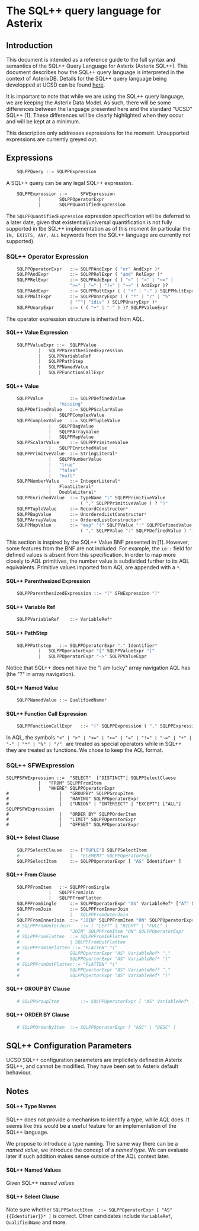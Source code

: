 # The SQL++ query language for Asterix


## Introduction

This document is intended as a reference guide to the full syntax and semantics of the SQL++ Query Language for Asterix (Asterix SQL++). This document describes how the SQL++ query language is interpreted in the context of AsterixDB. Details for the SQL++ query language being developped at UCSD can be found [here](http://forward.ucsd.edu/sqlpp.html).

It is important to note that while we are using the SQL++ query language, we are keeping the Asterix Data Model. As such, there will be some differences between the language presented here and the standard "UCSD" SQL++ [1]. These differences will be clearly highlighted when they occur and will be kept at a minimum.

This description only addresses expressions for the moment. Unsupported expressions are currently greyed out.

## Expressions
```python
	SQLPPQuery ::= SQLPPExpression
```	
A SQL++ query can be any legal SQL++ expression.

```python
	SQLPPExpression ::= 	SFWExpression
			|		SQLPPOperatorExpr
			|		SQLPPQuantifiedExpression
```

The `SQLPPQuantifiedExpression` expression specification will be deferred to a later date, given that existential/universal quantification is not fully supported in tbe SQL++ implementation as of this moment (in particular the `IN, EXISTS, ANY, ALL` keywords from the SQL++ language are currently not supported).

### SQL++ Operator Expression

```python
	SQLPPOperatorExpr 	::= SQLPPAndExpr ( "or" AndExpr )*
	SQLPPAndExpr      	::= SQLPPRelExpr ( "and" RelExpr )*
	SQLPPRelExpr 		::= SQLPPAddExpr ( ( "<" | ">" | "<=" | 
						">=" | "=" | "!=" | "~=" ) AddExpr )?
	SQLPPAddExpr  		::= SQLPPMultExpr ( ( "+" | "-" ) SQLPPMultExpr )*
	SQLPPMultExpr 		::= SQLPPUnaryExpr ( ( "*" | "/" | "%" 
						| "^"| "idiv" ) SQLPPUnaryExpr )*
	SQLPPUnaryExpr 		::= ( ( "+" | "-" ) )? SQLPPValueExpr
```

The operator expression structure is inherited from AQL.

#### SQL++ Value Expression

```python
	SQLPPValueExpr ::= 	SQLPPValue
			|	SQLPPParenthesizedExpression
			|	SQLPPVariableRef
			|	SQLPPPathStep
			|	SQLPPNamedValue
			|	SQLPPFunctionCallExpr
```
					
#### SQL++ Value

```python
	SQLPPValue 			::= SQLPPDefinedValue
				|	"missing"
	SQLPPDefinedValue	::= SQLPPScalarValue
				|	SQLPPComplexValue
	SQLPPComplexValue	::= SQLPPTupleValue
				|	SQLPPBagValue
				|	SQLPPArrayValue
				|	SQLPPMapValue
	SQLPPScalarValue	::= SQLPPPrimitveValue
				|	SQLPPEnrichedValue
	SQLPPPrimitveValue	::= StringLiteral*
				|	SQLPPNumberValue
				|	"true"
				|	"false"
				|	"null"
	SQLPPNumberValue	::= IntegerLiteral*
				|	FloatLiteral*
				|	DoubleLiteral*
	SQLPPEnrichedValue	::= TypeName "(" SQLPPPrimitiveValue 
							( "," SQLPPPrimitiveValue ) ? ")"
	SQLPPTupleValue		::= RecordConstructor*
	SQLPPBagValue		::= UnorderedListConstructor*
	SQLPPArrayValue		::= OrderedListConstructor*
	SQLPPMapValue		::= "map" "(" SQLPPValue ":" SQLPPDefinedValue 
							( "," SQLPPValue ":" SQLPPDefinedValue ) ")"
```
	
This section is inspired by the SQL++ Value BNF presented in [1]. However, some features from the BNF are not included. For example,
the `id::` field for defined values is absent from this specification. In order to map more closely to AQL primitives, the number value is subdivided further to its AQL equivalents. Primitive values imported from AQL are appended with a `*`.

#### SQL++ Parenthesized Expression

```python
	SQLPPParenthesizedExpression ::= "(" SFWExpression ")"
```
	
#### SQL++ Variable Ref

```python
	SQLPPVariableRef 	::= VariableRef*
```
	
#### SQL++ PathStep

```python
	SQLPPPathstep 	::= SQLPPOperatorExpr "." Identifier*
			|	SQLPPOperatorExpr "[" SQLPPValueExpr "]"
			|	SQLPPOperatorExpr "->" SQLPPValueExpr
```

Notice that SQL++ does not have the "I am lucky" array navigation AQL has (the "?" in array navigation).			
#### SQL++ Named Value

```python
	SQLPPNamedValue ::= QualifiedName*
```

#### SQL++ Function Call Expression

```python
	SQLPPFunctionCallExpr 	::= "(" SQLPPExpression ( "," SQLPPExpression ) ? ")"
```

In AQL, the symbols `"<" | ">" | "<=" | ">=" | "=" | "!=" | "~=" | "+" | "-" | "*" | "%" | "/" ` are treated as special operators while in SQL++ they are treated as functions. We chose to keep the AQL format.

### SQL++ SFWExpression

	SQLPPSFWExpression ::=	"SELECT"  ["DISTINCT"] SQLPPSelectClause
				|	"FROM" SQLPPFromItem
				|	"WHERE" SQLPPOperatorExpr
	#					|	"GROUPBY" SQLPPGroupItem
	#					|	"HAVING" SQLPPOperatorExpr
	#					|	("UNION" | "INTERSECT" | "EXCEPT") ["ALL"] SQLPPSFWExpression
	#					|	"ORDER BY" SQLPPOrderItem
	#					|	"LIMIT" SQLPPOperatorExpr
	#					|	"OFFSET" SQLPPOperatorExpr


#### SQL++ Select Clause

```python
	SQLPPSelectClause	::= ["TUPLE"] SQLPPSelectItem
	#					|	"ELEMENT" SQLPPOperatorExpr
	SQLPPSelectItem		::= SQLPPOperatorExpr [ "AS" Identifier* ]
```

#### SQL++ From Clause

```python
	SQLPPFromItem	::= SQLPPFromSingle
				|	SQLPPFromJoin
				|	SQLPPFromFlatten
	SQLPPFromSingle		::=	SQLPPOperatorExpr "AS" VariableRef* ["AT" SQLPPOperatorExpr ]
	SQLPPFromJoin		::=	SQLPPFromInnerJoin
	#					|	SQLPPFromOuterJoin
	SQLPPFromInnerJoin	::= "JOIN" SQLPPFromItem "ON" SQLPPOperatorExpr
	# SQLPPFromOuterJoin	::= ( "LEFT" | "RIGHT" | "FULL" ) 
	#					"JOIN" SQLPPFromItem "ON" SQLPPOperatorExpr
	# SQLPPFromFlatten	::= SQLPPFromInFlatten
	#					| SQLPPFromOutFlatten
	# SQLPPFromInFlatten ::= "FLATTEN" "("
	#					SQLPPOpertorExpr "AS" VariableRef* ","
	#					SQLPPOpertorExpr "AS" VariableRef* ")"
	# SQLPPFromOutFlatten::= "FLATTEN" "("
	#					SQLPPOpertorExpr "AS" VariableRef* ","
	#					SQLPPOpertorExpr "AS" VariableRef* ")"
```

#### SQL++ GROUP BY Clause

```python
	# SQLPPGroupItem		::= SQLPPOperatorExpr [ "AS" VariableRef* ]
```

#### SQL++ ORDER BY Clause

```python
	# SQLPPOrderByItem	::= SQLPPOperatorExpr [ "ASC" | "DESC" ]
```

## SQL++ Configuration Parameters

UCSD SQL++ configuration parameters are implicitely defined in Asterix SQL++, and cannot be modified. They have been set to Asterix default behaviour.

## Notes

#### SQL++ Type Names

SQL++ does not provide a mechanism to identify a type, while AQL does. It seems like this would be a useful feature for an implementation of the SQL++ language.

We propose to introduce a type naming. The same way there can be a *named value*, we introduce the concept of a *named type*. We can evaluate later if such addition makes sense outside of the AQL context later.

#### SQL++ Named Values

Given SQL++ *named values*

#### SQL++ Select Clause

Note sure whether `SQLPPSelectItem	::= SQLPPOperatorExpr [ "AS" {{Identifier}}* ]` is correct. Other candidates include `VariableRef`, `QualifiedName` and more.
